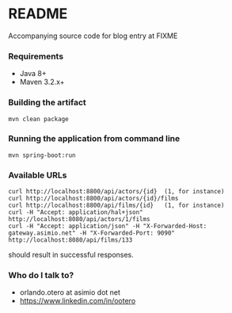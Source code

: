 # README #

Accompanying source code for blog entry at FIXME


### Requirements ###

* Java 8+
* Maven 3.2.x+

### Building the artifact ###

```
mvn clean package
```

### Running the application from command line ###

```
mvn spring-boot:run
```

### Available URLs

```
curl http://localhost:8800/api/actors/{id}  (1, for instance)
curl http://localhost:8800/api/actors/{id}/films
curl http://localhost:8800/api/films/{id}   (1, for instance)
curl -H "Accept: application/hal+json" http://localhost:8080/api/actors/1/films
curl -H "Accept: application/json" -H "X-Forwarded-Host: gateway.asimio.net" -H "X-Forwarded-Port: 9090" http://localhost:8080/api/films/133
```
should result in successful responses.

### Who do I talk to? ###

* orlando.otero at asimio dot net
* https://www.linkedin.com/in/ootero